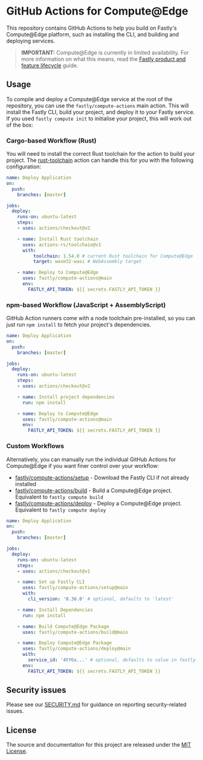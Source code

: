 # GitHub Actions for Compute@Edge

This repository contains GitHub Actions to help you build on Fastly's Compute@Edge platform, such as installing the CLI, and building and deploying services.

> **IMPORTANT:** Compute@Edge is currently in limited availability. For more information on what this means, read the [Fastly product and feature lifecycle](https://docs.fastly.com/products/fastly-product-lifecycle#limited-availability) guide.

## Usage

To compile and deploy a Compute@Edge service at the root of the repository, you can use the `fastly/compute-actions` main action. This will install the Fastly CLI, build your project, and deploy it to your Fastly service. If you used `fastly compute init` to initialise your project, this will work out of the box:

### Cargo-based Workflow (Rust)

You will need to install the correct Rust toolchain for the action to build your project. The [rust-toolchain](https://github.com/marketplace/actions/rust-toolchain) action can handle this for you with the following configuration:

```yml
name: Deploy Application
on:
  push:
    branches: [master]

jobs:
  deploy:
    runs-on: ubuntu-latest
    steps:
    - uses: actions/checkout@v2

    - name: Install Rust toolchain
      uses: actions-rs/toolchain@v1
      with:
          toolchain: 1.54.0 # current Rust toolchain for Compute@Edge
          target: wasm32-wasi # WebAssembly target

    - name: Deploy to Compute@Edge
      uses: fastly/compute-actions@main
      env:
        FASTLY_API_TOKEN: ${{ secrets.FASTLY_API_TOKEN }}
```

### npm-based Workflow (JavaScript + AssemblyScript)

GitHub Action runners come with a node toolchain pre-installed, so you can just run `npm install` to fetch your project's dependencies.

```yml
name: Deploy Application
on:
  push:
    branches: [master]

jobs:
  deploy:
    runs-on: ubuntu-latest
    steps:
    - uses: actions/checkout@v2

    - name: Install project dependencies
      run: npm install

    - name: Deploy to Compute@Edge
      uses: fastly/compute-actions@main
      env:
        FASTLY_API_TOKEN: ${{ secrets.FASTLY_API_TOKEN }}
```

### Custom Workflows

Alternatively, you can manually run the individual GitHub Actions for Compute@Edge if you want finer control over your workflow:

- [fastly/compute-actions/setup](setup/index.js) - Download the Fastly CLI if not already installed
- [fastly/compute-actions/build](build/index.js) - Build a Compute@Edge project. Equivalent to `fastly compute build`
- [fastly/compute-actions/deploy](deploy/index.js) - Deploy a Compute@Edge project. Equivalent to `fastly compute deploy`

```yml
name: Deploy Application
on:
  push:
    branches: [master]

jobs:
  deploy:
    runs-on: ubuntu-latest
    steps:
    - uses: actions/checkout@v1

    - name: Set up Fastly CLI
      uses: fastly/compute-actions/setup@main
      with:
        cli_version: '0.36.0' # optional, defaults to 'latest'

    - name: Install Dependencies
      run: npm install

    - name: Build Compute@Edge Package
      uses: fastly/compute-actions/build@main

    - name: Deploy Compute@Edge Package
      uses: fastly/compute-actions/deploy@main
      with:
        service_id: '4tYGx...' # optional, defaults to value in fastly.toml
      env:
        FASTLY_API_TOKEN: ${{ secrets.FASTLY_API_TOKEN }}
```

## Security issues

Please see our [SECURITY.md](SECURITY.md) for guidance on reporting security-related issues.

## License

The source and documentation for this project are released under the [MIT License](LICENSE).
